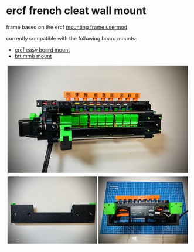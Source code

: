 # ercf french cleat wall mount

frame based on the ercf [mounting frame usermod](https://github.com/EtteGit/EnragedRabbitProject/tree/main/usermods/Mounting%20Frame)

currently compatible with the following board mounts:

 * [ercf easy board mount](https://github.com/EtteGit/EnragedRabbitProject/blob/main/Carrot_Feeder/Stls/Supports/Adjustable%20mount/Option/ERCF_Easy_Brd_Bracket_Mount.stl)
 * [btt mmb mount](https://www.printables.com/model/611961-btt-mmb-can-sideway-mount)

![french cleat mount](./images/mount.jpg)
